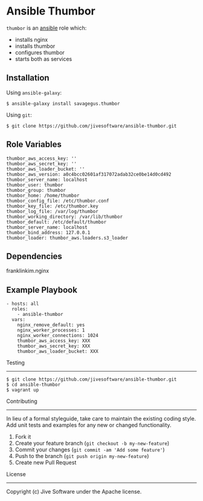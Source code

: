 Ansible Thumbor
=========

`thumbor` is an [ansible](http://www.ansible.com) role which:

* installs nginx
* installs thumbor
* configures thumbor
* starts both as services

Installation
------------

Using `ansible-galaxy`:

```
$ ansible-galaxy install savagegus.thumbor
```

Using `git`:

```
$ git clone https://github.com/jivesoftware/ansible-thumbor.git
```

Role Variables
--------------

```
thumbor_aws_access_key: ''
thumbor_aws_secret_key: ''
thumbor_aws_loader_bucket: ''
thumbor_aws_version: a0c4bcc02601af317072adab32ce0be14d0cd492
thumbor_server_name: localhost
thumbor_user: thumbor
thumbor_group: thumbor
thumbor_home: /home/thumbor
thumbor_config_file: /etc/thumbor.conf
thumbor_key_file: /etc/thumbor.key
thumbor_log_file: /var/log/thumbor
thumbor_working_directory: /var/lib/thumbor
thumbor_default: /etc/default/thumbor
thumbor_server_name: localhost
thumbor_bind_address: 127.0.0.1
thumbor_loader: thumbor_aws.loaders.s3_loader
```

Dependencies
------------

franklinkim.nginx

Example Playbook
----------------

```
- hosts: all
  roles:
    - ansible-thumbor
  vars:
    nginx_remove_default: yes
    nginx_worker_processes: 1
    nginx_worker_connections: 1024
    thumbor_aws_access_key: XXX
    thumbor_aws_secret_key: XXX
    thumbor_aws_loader_bucket: XXX
```

Testing
_______

```
$ git clone https://github.com/jivesoftware/ansible-thumbor.git
$ cd ansible-thumbor
$ vagrant up
```

Contributing
____________

In lieu of a formal styleguide, take care to maintain the existing coding style. Add unit tests and examples for any new or changed functionality.

1. Fork it
2. Create your feature branch (`git checkout -b my-new-feature`)
3. Commit your changes (`git commit -am 'Add some feature'`)
4. Push to the branch (`git push origin my-new-feature`)
5. Create new Pull Request

License
_______

Copyright (c) Jive Software under the Apache license.
